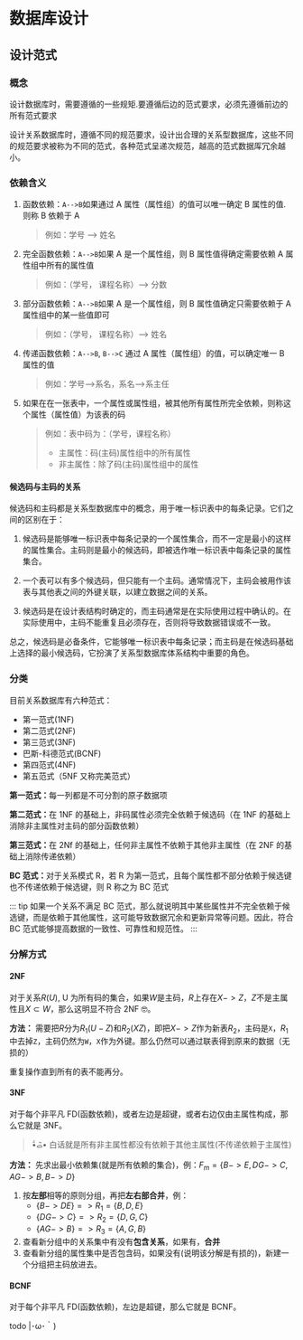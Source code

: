 # 数据库设计

## 设计范式

### 概念

设计数据库时，需要遵循的一些规矩.要遵循后边的范式要求，必须先遵循前边的所有范式要求

设计关系数据库时，遵循不同的规范要求，设计出合理的关系型数据库，这些不同的规范要求被称为不同的范式，各种范式呈递次规范，越高的范式数据厍冗余越小。

### 依赖含义

1. 函数依赖：`A-->B`如果通过 A 属性（属性组）的值可以唯一确定 B 属性的值.则称 B 依赖于 A
   > 例如：学号 --> 姓名
2. 完全函数依赖：`A-->B`如果 A 是一个属性组，则 B 属性值得确定需要依赖 A 属性组中所有的属性值
   > 例如：（学号， 课程名称）--> 分数
3. 部分函数依赖：`A-->B`如果 A 是一个属性组，则 B 属性值确定只需要依赖于 A 属性组中的某一些值即可
   > 例如：（学号， 课程名称）--> 姓名
4. 传递函数依赖：`A-->B`, `B-->C` 通过 A 属性（属性组）的值，可以确定唯一 B 属性的值
   > 例如：学号-->系名，系名-->系主任
5. 如果在在一张表中，一个属性或属性组，被其他所有属性所完全依赖，则称这个属性（属性值）为该表的码
   > 例如：表中码为：（学号，课程名称）
   >
   > - 主属性：码(主码)属性组中的所有属性
   > - 非主属性：除了码(主码)属性组中的属性

#### 候选码与主码的关系

候选码和主码都是关系型数据库中的概念，用于唯一标识表中的每条记录。它们之间的区别在于：

1. 候选码是能够唯一标识表中每条记录的一个属性集合，而不一定是最小的这样的属性集合。主码则是最小的候选码，即被选作唯一标识表中每条记录的属性集合。

2. 一个表可以有多个候选码，但只能有一个主码。通常情况下，主码会被用作该表与其他表之间的外键关联，以建立数据之间的关系。

3. 候选码是在设计表结构时确定的，而主码通常是在实际使用过程中确认的。在实际使用中，主码不能重复且必须存在，否则将导致数据错误或不一致。

总之，候选码是必备条件，它能够唯一标识表中每条记录；而主码是在候选码基础上选择的最小候选码，它扮演了关系型数据库体系结构中重要的角色。

### 分类

目前关系数据库有六种范式：

- 第一范式(1NF)
- 第二范式(2NF)
- 第三范式(3NF)
- 巴斯-科德范式(BCNF)
- 第四范式(4NF)
- 第五范式（5NF 又称完美范式）

<b>第一范式：</b>每一列都是不可分割的原子数据项

<b>第二范式：</b>在 1NF 的基础上，非码属性必须完全依赖于候选码（在 1NF 的基础上消除非主属性对主码的部分函数依赖）

<b>第三范式：</b>在 2Nf 的基础上，任何非主属性不依赖于其他非主属性（在 2NF 的基础上消除传递依赖）

<b>BC 范式：</b>对于关系模式 R，若 R 为第一范式，且每个属性都不部分依赖于候选键也不传递依赖于候选键，则 R 称之为 BC 范式

::: tip
如果一个关系不满足 BC 范式，那么就说明其中某些属性并不完全依赖于候选键，而是依赖于其他属性，这可能导致数据冗余和更新异常等问题。因此，符合 BC 范式能够提高数据的一致性、可靠性和规范性。
:::

### 分解方式

#### 2NF

对于关系$R(U)$, U 为所有码的集合，如果$W$是主码，$R$上存在$X->Z$，$Z$不是主属性且$X\subset
W$，那么这明显不符合 2NF 🤓。

<b>方法：</b>
需要把$R$分为$R_1(U-Z)$和$R_2(XZ)$，即把$X->Z$作为新表$R_2$，主码是`X`，$R_1$中去掉`Z`，主码仍然为`W`，`X`作为外键。那么仍然可以通过联表得到原来的数据（无损的）

重复操作直到所有的表不能再分。

#### 3NF

对于每个非平凡 FD(函数依赖)，或者左边是超键，或者右边仅由主属性构成，那么它就是 3NF。

> •᷄ࡇ•᷅ 白话就是所有非主属性都没有依赖于其他主属性(不传递依赖于主属性)

<b>方法：</b>
先求出最小依赖集(就是所有依赖的集合)，例：$F_m=\{B->E, DG->C, AG->B, B->D\}$

1. 按<b>左部</b>相等的原则分组，再把<b>左右部合并</b>，例：
   - $\{B->DE\} => R_1=\{B, D, E\}$
   - $\{DG->C\} => R_2=\{D, G, C\}$
   - $\{AG->B\} => R_3=\{A, G, B\}$
2. 查看新分组中的关系集中有没有<b>包含关系</b>，如果有，<b>合并</b>
3. 查看新分组的属性集中是否包含码，如果没有(说明该分解是有损的)，新建一个分组把主码放进去。

#### BCNF

对于每个非平凡 FD(函数依赖)，左边是超键，那么它就是 BCNF。

todo |･ω･｀)
